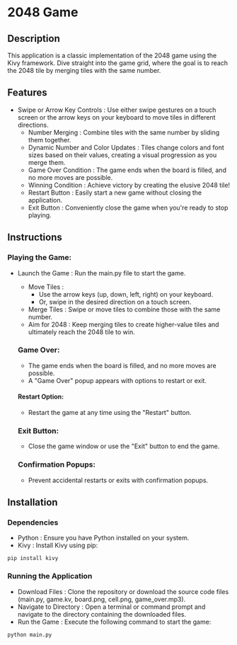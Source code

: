 # 2048 Game
## Description

This application is a classic implementation of the 2048 game using the Kivy framework. Dive straight into the game grid, where the goal is to reach the 2048 tile by merging tiles with the same number.

## Features
- Swipe or Arrow Key Controls : Use either swipe gestures on a touch screen or the arrow keys on your keyboard to move tiles in different directions.
    - Number Merging : Combine tiles with the same number by sliding them together.
    - Dynamic Number and Color Updates : Tiles change colors and font sizes based on their values, creating a visual progression as you merge them.
    - Game Over Condition : The game ends when the board is filled, and no more moves are possible.
    - Winning Condition : Achieve victory by creating the elusive 2048 tile!
    - Restart Button : Easily start a new game without closing the application.
    - Exit Button : Conveniently close the game when you're ready to stop playing.

## Instructions
   ### Playing the Game:
- Launch the Game : Run the main.py file to start the game.
    - Move Tiles :
        - Use the arrow keys (up, down, left, right) on your keyboard.
        - Or, swipe in the desired direction on a touch screen.
    - Merge Tiles : Swipe or move tiles to combine those with the same number.
    - Aim for 2048 : Keep merging tiles to create higher-value tiles and ultimately reach the 2048 tile to win.
   
   ### Game Over:
    - The game ends when the board is filled, and no more moves are possible.
    - A "Game Over" popup appears with options to restart or exit.

   #### Restart Option:
    - Restart the game at any time using the "Restart" button.

   ### Exit Button:
    - Close the game window or use the "Exit" button to end the game.

   ### Confirmation Popups:
    - Prevent accidental restarts or exits with confirmation popups.

## Installation
  ### Dependencies
  - Python : Ensure you have Python installed on your system.
  - Kivy : Install Kivy using pip:
  
```Copy code
pip install kivy
```
  ### Running the Application

  - Download Files : Clone the repository or download the source code files (main.py, game.kv, board.png, cell.png, game_over.mp3).
  - Navigate to Directory : Open a terminal or command prompt and navigate to the directory containing the downloaded files.
  - Run the Game : Execute the following command to start the game:

  ```Copy code
python main.py
```